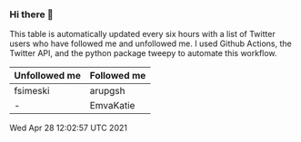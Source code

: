 ### Hi there 👋

This table is automatically updated every six hours with a list of Twitter users who have followed me and unfollowed me. I used Github Actions, the Twitter API, and the python package tweepy to automate this workflow.

| Unfollowed me |  Followed me |
| --- | --- |
|fsimeski|arupgsh|
|-|EmvaKatie|
Wed Apr 28 12:02:57 UTC 2021
